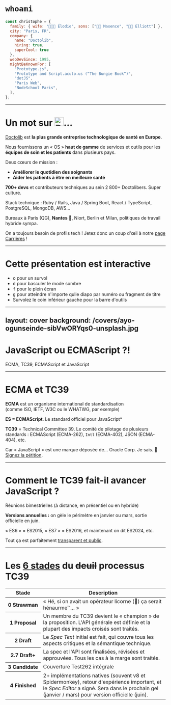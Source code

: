 # `whoami`

```js
const christophe = {
  family: { wife: "👩🏻‍🦰 Élodie", sons: ["👦🏻 Maxence", "👦🏻 Elliott"] },
  city: "Paris, FR",
  company: {
    name: "Doctolib",
    hiring: true,
    superCool: true
  },
  webDevSince: 1995,
  mightBeKnownFor: [
    "Prototype.js",
    "Prototype and Script.aculo.us (“The Bungie Book”)",
    "dotJS",
    "Paris Web",
    "NodeSchool Paris",
  ],
};
```

---

# Un mot sur <img src="/logo-doctolib.png" alt="Doctolib" style="height: 1em; margin: 0; padding: 0; display: inline; vertical-align: baseline" />…

[Doctolib](https://www.doctolib.fr/) est **la plus grande entreprise technologique de santé en Europe**.

Nous fournissons un « OS » **haut de gamme** de services et outils pour les **équipes de soin et les patients** dans plusieurs pays.

Deux cœurs de mission :

- **Améliorer le quotidien des soignants**
- **Aider les patients à être en meilleure santé**

**700+ devs** et contributeurs techniques au sein 2 800+ Doctolibers. Super culture.

Stack technique : Ruby / Rails, Java / Spring Boot, React / TypeScript, PostgreSQL, MongoDB, AWS…

Bureaux à Paris (QG), **Nantes** 👀, Niort, Berlin et Milan, politiques de travail hybride sympa.

On a toujours besoin de profils tech ! Jetez donc un coup d'œil à notre [page Carrières](https://careers.doctolib.com/tech-doctolib/) !

---

# Cette présentation est interactive

- <kbd>o</kbd> pour un survol
- <kbd>d</kbd> pour basculer le mode sombre
- <kbd>f</kbd> pour le plein écran
- <kbd>g</kbd> pour atteindre n'importe qulle diapo par numéro ou fragment de titre
- Survolez le coin inférieur gauche pour la barre d'outils

---
layout: cover
background: /covers/ayo-ogunseinde-sibVwORYqs0-unsplash.jpg
---

# JavaScript ou ECMAScript ?!

ECMA, TC39, ECMAScript et JavaScript

---

# ECMA et TC39

**ECMA** est un organisme international de standardisation<br/>
(comme ISO, IETF, W3C ou le WHATWG, par exemple)

**ES = ECMAScript**. Le standard officiel pour JavaScript\*

**TC39** = Technical Committee 39. Le comité de pilotage de plusieurs standards :
ECMAScript (ECMA-262), `Intl` (ECMA-402), JSON (ECMA-404), etc.

<Footnote>

Car « JavaScript » est une marque déposée de… Oracle Corp. Je sais. 🤢 [Signez la pétition](https://javascript.tm/).

</Footnote>

---

# Comment le TC39 fait-il avancer JavaScript ?

Réunions bimestrielles (à distance, en présentiel ou en hybride)

**Versions annuelles :** on gèle le périmètre en janvier ou mars, sortie officielle en juin.

« ES6 » = ES2015, « ES7 » = ES2016, et maintenant on dit ES2024, etc.

Tout ça est parfaitement [transparent et public](https://github.com/tc39).

---

# Les [**6 stades**](https://tc39.github.io/process-document/) du ~~deuil~~ processus TC39

<table>
  <thead>
    <tr>
      <th>Stade</th>
      <th>Description</th>
    </tr>
  </thead>
  <tbody>
    <tr v-click>
      <th><strong>0 Strawman</strong></th>
      <td>« Hé, si on avait un opérateur licorne (🦄) ça serait hénaurme™… »</td>
    </tr>
    <tr v-click>
      <th><strong>1 Proposal</strong></th>
      <td>Un membre du TC39 devient le « champion » de la proposition.  L'API générale est définie et la plupart des impacts croisés sont traités.</td>
    </tr>
    <tr v-click>
      <th><strong>2 Draft</strong></th>
      <td>Le <em>Spec Text</em> initial est fait, qui couvre tous les aspects critiques et la sémantique technique.</td>
    </tr>
    <tr v-click>
      <th><strong>2.7 Draft+</strong></th>
      <td>La spec et l'API sont finalisées, révisées et approuvées. Tous les cas à la marge sont traités.</td>
    </tr>
    <tr v-click>
      <th><strong>3 Candidate</strong></th>
      <td>Couverture Test262 intégrale</td>
    </tr>
    <tr v-click>
      <th><strong>4 Finished</strong></th>
      <td>2+ implémentations natives (souvent v8 et Spidermonkey), retour d'expérience important, et le <em>Spec Editor</em> a signé. Sera dans le prochain gel (janvier / mars) pour version officielle (juin).</td>
    </tr>
  </tbody>
</table>

